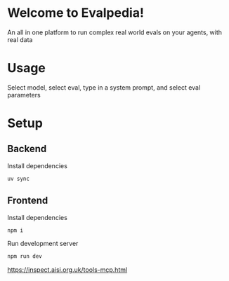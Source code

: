 
# Welcome to Evalpedia!

An all in one platform to run complex real world evals on your agents, with real data

# Usage

Select model, select eval, type in a system prompt, and select eval parameters


# Setup

## Backend
Install dependencies
```bash
uv sync
```

## Frontend
Install dependencies
```bash
npm i
```
Run development server
```bash
npm run dev
```


https://inspect.aisi.org.uk/tools-mcp.html


